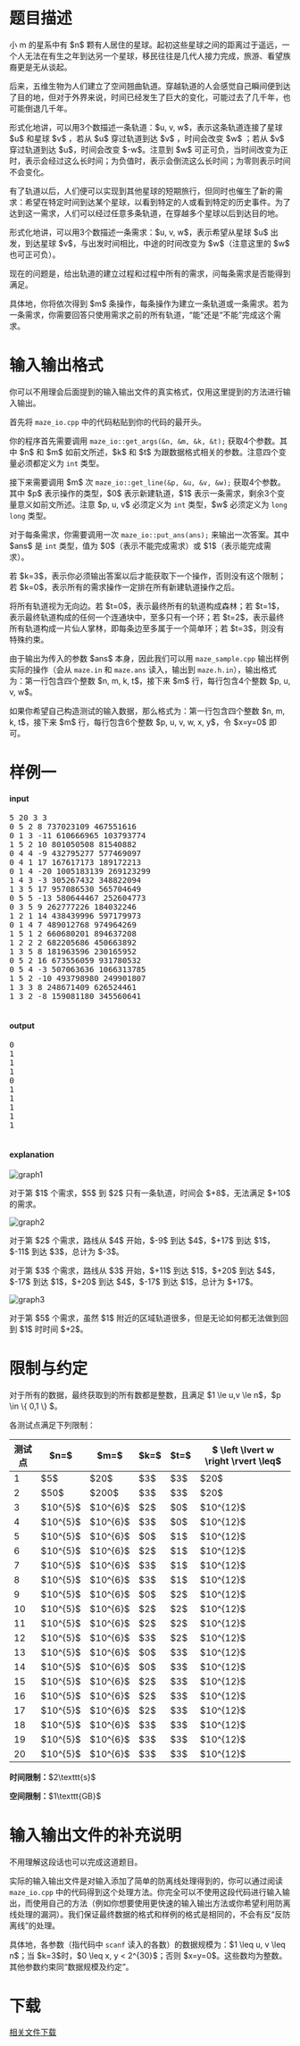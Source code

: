 # 题目描述

<p>小 m 的星系中有 $n$ 颗有人居住的星球。起初这些星球之间的距离过于遥远，一个人无法在有生之年到达另一个星球，移民往往是几代人接力完成，旅游、看望族裔更是无从谈起。</p>
<p>后来，五维生物为人们建立了空间翘曲轨道。穿越轨道的人会感觉自己瞬间便到达了目的地，但对于外界来说，时间已经发生了巨大的变化，可能过去了几千年，也可能倒退几千年。</p>
<p>形式化地讲，可以用3个数描述一条轨道：$u, v, w$，表示这条轨道连接了星球 $u$ 和星球 $v$ ，若从 $u$ 穿过轨道到达 $v$ ，时间会改变 $w$ ；若从 $v$ 穿过轨道到达 $u$，时间会改变 $-w$。注意到 $w$ 可正可负，当时间改变为正时，表示会经过这么长时间；为负值时，表示会倒流这么长时间；为零则表示时间不会变化。</p>
<p>有了轨道以后，人们便可以实现到其他星球的短期旅行，但同时也催生了新的需求：希望在特定时间到达某个星球，以看到特定的人或看到特定的历史事件。为了达到这一需求，人们可以经过任意多条轨道，在穿越多个星球以后到达目的地。</p>
<p>形式化地讲，可以用3个数描述一条需求：$u, v, w$，表示希望从星球 $u$ 出发，到达星球 $v$，与出发时间相比，中途的时间改变为 $w$（注意这里的 $w$ 也可正可负）。</p>
<p>现在的问题是，给出轨道的建立过程和过程中所有的需求，问每条需求是否能得到满足。</p>
<p>具体地，你将依次得到 $m$ 条操作，每条操作为建立一条轨道或一条需求。若为一条需求，你需要回答只使用需求之前的所有轨道，“能”还是“不能”完成这个需求。</p>

# 输入输出格式


<p>你可以不用理会后面提到的输入输出文件的真实格式，仅用这里提到的方法进行输入输出。</p>
<p>首先将 <code>maze_io.cpp</code> 中的代码粘贴到你的代码的最开头。</p>
<p>你的程序首先需要调用 <code>maze_io::get_args(&amp;n, &amp;m, &amp;k, &amp;t);</code> 获取4个参数。其中 $n$ 和 $m$ 如前文所述，$k$ 和 $t$ 为跟数据格式相关的参数。注意四个变量必须都定义为 <code>int</code> 类型。</p>
<p>接下来需要调用 $m$ 次 <code>maze_io::get_line(&amp;p, &amp;u, &amp;v, &amp;w);</code> 获取4个参数。其中 $p$ 表示操作的类型，$0$ 表示新建轨道，$1$ 表示一条需求，剩余3个变量意义如前文所述。注意 $p, u, v$ 必须定义为 <code>int</code> 类型，$w$ 必须定义为 <code>long long</code> 类型。</p>
<p>对于每条需求，你需要调用一次 <code>maze_io::put_ans(ans);</code> 来输出一次答案。其中 $ans$ 是 <code>int</code> 类型，值为 $0$（表示不能完成需求）或 $1$（表示能完成需求）。</p>
<p>若 $k=3$，表示你必须输出答案以后才能获取下一个操作，否则没有这个限制；若 $k=0$，表示所有的需求操作一定排在所有新建轨道操作之后。</p>
<p>将所有轨道视为无向边。若 $t=0$，表示最终所有的轨道构成森林；若 $t=1$，表示最终轨道构成的任何一个连通块中，至多只有一个环；若 $t=2$，表示最终所有轨道构成一片仙人掌林，即每条边至多属于一个简单环；若 $t=3$，则没有特殊约束。</p>
<p>由于输出为传入的参数 $ans$ 本身，因此我们可以用 <code>maze_sample.cpp</code> 输出样例实际的操作（会从 <code>maze.in</code> 和 <code>maze.ans</code> 读入，输出到 <code>maze.h.in</code>），输出格式为：第一行包含四个整数 $n, m, k, t$，接下来 $m$ 行，每行包含4个整数 $p, u, v, w$。</p>
<p>如果你希望自己构造测试的输入数据，那么格式为：第一行包含四个整数 $n, m, k, t$，接下来 $m$ 行，每行包含6个整数 $p, u, v, w, x, y$，令 $x=y=0$ 即可。</p>

# 样例一


<h4>input</h4>
<pre>5 20 3 3
0 5 2 8 737023109 467551616
0 1 3 -11 610666965 103793774
1 5 2 10 801050508 81540882
0 4 4 -9 432795277 577469097
0 4 1 17 167617173 189172213
0 1 4 -20 1005183139 269123299
1 4 3 -3 305267432 348822094
1 3 5 17 957086530 565704649
0 5 5 -13 580644467 252604773
0 3 5 9 262777226 184032246
1 2 1 14 438439996 597179973
0 1 4 7 489012768 974964269
1 5 1 2 660680201 894637208
1 2 2 2 682205686 450663892
1 3 5 8 181963596 230165952
0 5 2 16 673556059 931780532
0 5 4 -3 507063636 1066313785
1 5 2 -10 493798980 249901807
1 3 3 8 248671409 626524461
1 3 2 -8 159081180 345560641

</pre>

<h4>output</h4>
<pre>0
1
1
1
0
1
1
1
1
1

</pre>

<h4>explanation</h4>
<p><img src="/source/uoj/155/img/aHR0cDovL2ltZy51b2ouYWMvcHJvYmxlbS8xNTUvYS5wbmc=.png" alt="graph1"/></p>
<p>对于第 $1$ 个需求，$5$ 到 $2$ 只有一条轨道，时间会 $+8$，无法满足 $+10$ 的需求。</p>
<p><img src="/source/uoj/155/img/aHR0cDovL2ltZy51b2ouYWMvcHJvYmxlbS8xNTUvYi5wbmc=.png" alt="graph2"/></p>
<p>对于第 $2$ 个需求，路线从 $4$ 开始，$-9$ 到达 $4$，$+17$ 到达 $1$，$-11$ 到达 $3$，总计为 $-3$。</p>
<p>对于第 $3$ 个需求，路线从 $3$ 开始，$+11$ 到达 $1$，$+20$ 到达 $4$，$-17$ 到达 $1$，$+20$ 到达 $4$，$-17$ 到达 $1$，总计为 $+17$。</p>
<p><img src="/source/uoj/155/img/aHR0cDovL2ltZy51b2ouYWMvcHJvYmxlbS8xNTUvYy5wbmc=.png" alt="graph3"/></p>
<p>对于第 $5$ 个需求，虽然 $1$ 附近的区域轨道很多，但是无论如何都无法做到回到 $1$ 时时间 $+2$。</p>

# 限制与约定


<p>对于所有的数据，最终获取到的所有数都是整数，且满足 $1 \le u,v \le n$，$p \in \{ 0,1 \} $。</p>
<p>各测试点满足下列限制：</p>
<table class="table table-bordered"><thead><tr><th>测试点</th><th>$n=$</th><th>$m=$</th><th>$k=$</th><th>$t=$</th><th>$ \left \lvert w \right \rvert \leq$</th></tr></thead><tbody><tr><td>1</td><td>$5$</td><td>$20$</td><td>$3$</td><td>$3$</td><td>$20$</td></tr><tr><td>2</td><td>$50$</td><td>$200$</td><td>$3$</td><td>$3$</td><td>$20$</td></tr><tr><td>3</td><td>$10^{5}$</td><td>$10^{6}$</td><td>$2$</td><td>$0$</td><td>$10^{12}$</td></tr><tr><td>4</td><td>$10^{5}$</td><td>$10^{6}$</td><td>$3$</td><td>$0$</td><td>$10^{12}$</td></tr><tr><td>5</td><td>$10^{5}$</td><td>$10^{6}$</td><td>$0$</td><td>$1$</td><td>$10^{12}$</td></tr><tr><td>6</td><td>$10^{5}$</td><td>$10^{6}$</td><td>$2$</td><td>$1$</td><td>$10^{12}$</td></tr><tr><td>7</td><td>$10^{5}$</td><td>$10^{6}$</td><td>$3$</td><td>$1$</td><td>$10^{12}$</td></tr><tr><td>8</td><td>$10^{5}$</td><td>$10^{6}$</td><td>$3$</td><td>$1$</td><td>$10^{12}$</td></tr><tr><td>9</td><td>$10^{5}$</td><td>$10^{6}$</td><td>$0$</td><td>$2$</td><td>$10^{12}$</td></tr><tr><td>10</td><td>$10^{5}$</td><td>$10^{6}$</td><td>$2$</td><td>$2$</td><td>$10^{12}$</td></tr><tr><td>11</td><td>$10^{5}$</td><td>$10^{6}$</td><td>$2$</td><td>$2$</td><td>$10^{12}$</td></tr><tr><td>12</td><td>$10^{5}$</td><td>$10^{6}$</td><td>$3$</td><td>$2$</td><td>$10^{12}$</td></tr><tr><td>13</td><td>$10^{5}$</td><td>$10^{6}$</td><td>$0$</td><td>$3$</td><td>$10^{12}$</td></tr><tr><td>14</td><td>$10^{5}$</td><td>$10^{6}$</td><td>$0$</td><td>$3$</td><td>$10^{12}$</td></tr><tr><td>15</td><td>$10^{5}$</td><td>$10^{6}$</td><td>$2$</td><td>$3$</td><td>$10^{12}$</td></tr><tr><td>16</td><td>$10^{5}$</td><td>$10^{6}$</td><td>$2$</td><td>$3$</td><td>$10^{12}$</td></tr><tr><td>17</td><td>$10^{5}$</td><td>$10^{6}$</td><td>$2$</td><td>$3$</td><td>$10^{12}$</td></tr><tr><td>18</td><td>$10^{5}$</td><td>$10^{6}$</td><td>$3$</td><td>$3$</td><td>$10^{12}$</td></tr><tr><td>19</td><td>$10^{5}$</td><td>$10^{6}$</td><td>$3$</td><td>$3$</td><td>$10^{12}$</td></tr><tr><td>20</td><td>$10^{5}$</td><td>$10^{6}$</td><td>$3$</td><td>$3$</td><td>$10^{12}$</td></tr></tbody></table><p><strong>时间限制：</strong>$2\texttt{s}$</p>
<p><strong>空间限制：</strong>$1\texttt{GB}$</p>

# 输入输出文件的补充说明


<p>不用理解这段话也可以完成这道题目。</p>
<p>实际的输入输出文件是对输入添加了简单的防离线处理得到的，你可以通过阅读 <code>maze_io.cpp</code> 中的代码得到这个处理方法。你完全可以不使用这段代码进行输入输出，而使用自己的方法（例如你想要使用更快速的输入输出方法或你希望利用防离线处理的漏洞）。我们保证最终数据的格式和样例的格式是相同的，不会有反“反防离线”的处理。</p>
<p>具体地，各参数（指代码中 <code>scanf</code> 读入的各数）的数据规模为：$1 \leq u, v \leq n$；当 $k=3$时，$0 \leq x, y &lt; 2^{30}$；否则 $x=y=0$。这些数均为整数。其他参数约束同“数据规模及约定”。</p>

# 下载


<p><a href="/download.php?type=problem&amp;id=155">相关文件下载</a></p>
